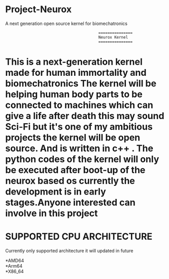 # Project-Neurox
A next  generation  open source kernel for biomechatronics

                                             ===============
                                             Neurox Kernel
                                             ===============
                                             
This is a next-generation kernel made for human immortality and  biomechatronics The  kernel will be  helping  human body parts to be connected to machines which can give a life after death this may sound Sci-Fi but it's one of my ambitious projects the kernel will be open source. And is written in c++ . The python codes of the kernel will only be executed after boot-up of the neurox based os currently the development is in early stages.Anyone interested can involve in this project 
====================================================================================================================================================================
SUPPORTED CPU  ARCHITECTURE                                  
===========================
Currently only supported architecture it will updated in future

 *AMD64                        
 *Arm64                       
 *X86_64                       
 
